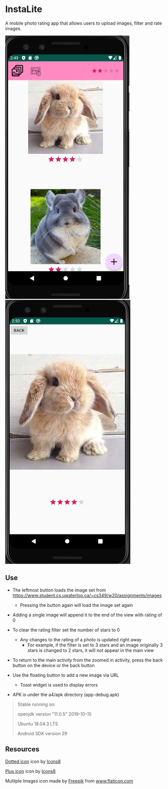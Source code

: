 # InstaLite

A mobile photo rating app that allows users to upload images, filter and rate images.

![Sceen 1](images/instalite_1.png) 
![Sceen 2](images/instalite_2.png)

## Use
* The leftmost button loads the image set from https://www.student.cs.uwaterloo.ca/~cs349/w20/assignments/images
    * Pressing the button again will load the image set again

* Adding a single image will append it to the end of the view with rating of 0

* To clear the rating filter set the number of stars to 0
    * Any changes to the rating of a photo is updated right away
        * For example, if the filter is set to 3 stars and an image originally 3 stars is changed to 2 stars, 
        it will not appear in the main view

* To return to the main activity from the zoomed in activity, press the back button on the device or the back button

* Use the floating button to add a new image via URL
    * Toast widget is used to display errors
    
* APK is under the a4/apk directory (app-debug.apk)

>Stable running on:
>
>openjdk version "11.0.5" 2019-10-15
>
>Ubuntu 18.04.3 LTS
>
>Android SDK version 29


## Resources
<a target="_blank" href="https://icons8.com/icons/set/remove-image">Dotted icon</a> icon by <a target="_blank" href="https://icons8.com">Icons8</a>

<a target="_blank" href="https://icons8.com/icons/set/plus">Plus icon</a> icon by <a target="_blank" href="https://icons8.com">Icons8</a>

<div>Mulitple Images icon made by <a href="https://www.flaticon.com/authors/freepik" title="Freepik">Freepik</a> from <a href="https://www.flaticon.com/" title="Flaticon">www.flaticon.com</a></div>